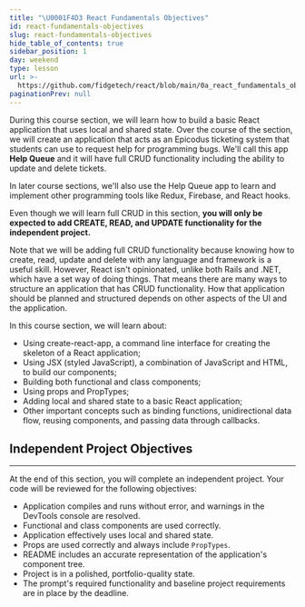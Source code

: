 ```yaml
---
title: "\U0001F4D3 React Fundamentals Objectives"
id: react-fundamentals-objectives
slug: react-fundamentals-objectives
hide_table_of_contents: true
sidebar_position: 1
day: weekend
type: lesson
url: >-
  https://github.com/fidgetech/react/blob/main/0a_react_fundamentals_objectives.md
paginationPrev: null
---
```


During this course section, we will learn how to build a basic React application that uses local and shared state. Over the course of the section, we will create an application that acts as an Epicodus ticketing system that students can use to request help for programming bugs. We'll call this app **Help Queue** and it will have full CRUD functionality including the ability to update and delete tickets. 

In later course sections, we'll also use the Help Queue app to learn and implement other programming tools like Redux, Firebase, and React hooks.

Even though we will learn full CRUD in this section, **you will only be expected to add CREATE, READ, and UPDATE functionality for the independent project.**

Note that we will be adding full CRUD functionality because knowing how to create, read, update and delete with any language and framework is a useful skill. However, React isn't opinionated, unlike both Rails and .NET, which have a set way of doing things. That means there are many ways to structure an application that has CRUD functionality. How that application should be planned and structured depends on other aspects of the UI and the application.

In this course section, we will learn about:

* Using create-react-app, a command line interface for creating the skeleton of a React application;
* Using JSX (styled JavaScript), a combination of JavaScript and HTML, to build our components;
* Building both functional and class components;
* Using props and PropTypes;
* Adding local and shared state to a basic React application;
* Other important concepts such as binding functions, unidirectional data flow, reusing components, and passing data through callbacks.

## Independent Project Objectives
---

At the end of this section, you will complete an independent project. Your code will be reviewed for the following objectives:

* Application compiles and runs without error, and warnings in the DevTools console are resolved.
* Functional and class components are used correctly.
* Application effectively uses local and shared state.
* Props are used correctly and always include `PropTypes`.
* README includes an accurate representation of the application's component tree.
* Project is in a polished, portfolio-quality state.
* The prompt's required functionality and baseline project requirements are in place by the deadline.
